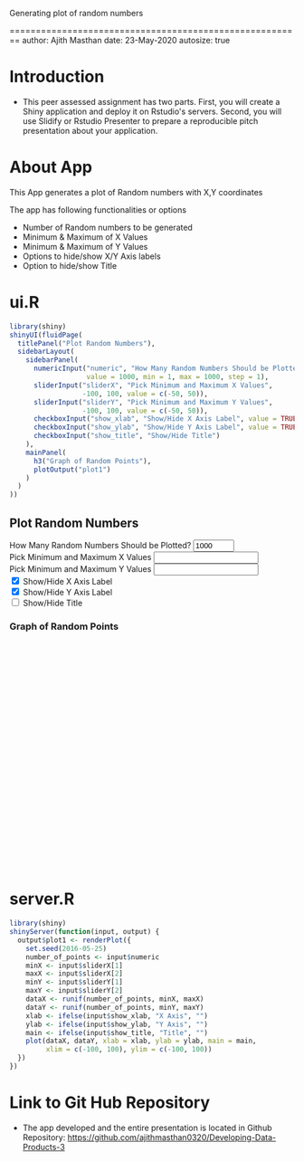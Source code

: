 Generating plot of random numbers

========================================================
author: Ajith Masthan
date: 23-May-2020
autosize: true

Introduction
========================================================

- This peer assessed assignment has two parts. First, you will create a Shiny application and deploy it on Rstudio's servers. Second, you will use Slidify or Rstudio Presenter to prepare a reproducible pitch presentation about your application.



About App
========================================================
This App generates a plot of Random numbers with X,Y coordinates

The app has following functionalities or options
- Number of Random numbers to be generated
- Minimum & Maximum of X Values
- Minimum & Maximum of Y Values
- Options to hide/show X/Y Axis labels
- Option to hide/show Title

ui.R
========================================================


```r
library(shiny)
shinyUI(fluidPage(
  titlePanel("Plot Random Numbers"),
  sidebarLayout(
    sidebarPanel(
      numericInput("numeric", "How Many Random Numbers Should be Plotted?",
                   value = 1000, min = 1, max = 1000, step = 1),
      sliderInput("sliderX", "Pick Minimum and Maximum X Values",
                  -100, 100, value = c(-50, 50)),
      sliderInput("sliderY", "Pick Minimum and Maximum Y Values",
                  -100, 100, value = c(-50, 50)),
      checkboxInput("show_xlab", "Show/Hide X Axis Label", value = TRUE),
      checkboxInput("show_ylab", "Show/Hide Y Axis Label", value = TRUE),
      checkboxInput("show_title", "Show/Hide Title")
    ),
    mainPanel(
      h3("Graph of Random Points"),
      plotOutput("plot1")
    )
  )
))
```

<!--html_preserve--><div class="container-fluid">
<h2>Plot Random Numbers</h2>
<div class="row">
<div class="col-sm-4">
<form class="well">
<div class="form-group shiny-input-container">
<label class="control-label" for="numeric">How Many Random Numbers Should be Plotted?</label>
<input id="numeric" type="number" class="form-control" value="1000" min="1" max="1000" step="1"/>
</div>
<div class="form-group shiny-input-container">
<label class="control-label" for="sliderX">Pick Minimum and Maximum X Values</label>
<input class="js-range-slider" id="sliderX" data-type="double" data-min="-100" data-max="100" data-from="-50" data-to="50" data-step="1" data-grid="true" data-grid-num="10" data-grid-snap="false" data-prettify-separator="," data-prettify-enabled="true" data-keyboard="true" data-drag-interval="true" data-data-type="number"/>
</div>
<div class="form-group shiny-input-container">
<label class="control-label" for="sliderY">Pick Minimum and Maximum Y Values</label>
<input class="js-range-slider" id="sliderY" data-type="double" data-min="-100" data-max="100" data-from="-50" data-to="50" data-step="1" data-grid="true" data-grid-num="10" data-grid-snap="false" data-prettify-separator="," data-prettify-enabled="true" data-keyboard="true" data-drag-interval="true" data-data-type="number"/>
</div>
<div class="form-group shiny-input-container">
<div class="checkbox">
<label>
<input id="show_xlab" type="checkbox" checked="checked"/>
<span>Show/Hide X Axis Label</span>
</label>
</div>
</div>
<div class="form-group shiny-input-container">
<div class="checkbox">
<label>
<input id="show_ylab" type="checkbox" checked="checked"/>
<span>Show/Hide Y Axis Label</span>
</label>
</div>
</div>
<div class="form-group shiny-input-container">
<div class="checkbox">
<label>
<input id="show_title" type="checkbox"/>
<span>Show/Hide Title</span>
</label>
</div>
</div>
</form>
</div>
<div class="col-sm-8">
<h3>Graph of Random Points</h3>
<div id="plot1" class="shiny-plot-output" style="width: 100% ; height: 400px"></div>
</div>
</div>
</div><!--/html_preserve-->

server.R
========================================================


```r
library(shiny)
shinyServer(function(input, output) {
  output$plot1 <- renderPlot({
    set.seed(2016-05-25)
    number_of_points <- input$numeric
    minX <- input$sliderX[1]
    maxX <- input$sliderX[2]
    minY <- input$sliderY[1]
    maxY <- input$sliderY[2]
    dataX <- runif(number_of_points, minX, maxX)
    dataY <- runif(number_of_points, minY, maxY)
    xlab <- ifelse(input$show_xlab, "X Axis", "")
    ylab <- ifelse(input$show_ylab, "Y Axis", "")
    main <- ifelse(input$show_title, "Title", "")
    plot(dataX, dataY, xlab = xlab, ylab = ylab, main = main,
         xlim = c(-100, 100), ylim = c(-100, 100))
  })
})
```

Link to Git Hub Repository
========================================================
- The app developed and the entire presentation is located in Github Repository:
https://github.com/ajithmasthan0320/Developing-Data-Products-3
